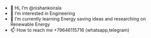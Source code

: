 - 👋 Hi, I’m @nishankoirala
- 👀 I’m interested in Engineering
- 🌱 I’m currently learning Energy saving ideas and researching on Renewable Energy 
- 📫 How to reach me +79646115716 (whatsapp,telegram)

<!---
nishankoirala/nishankoirala is a ✨ special ✨ repository because its `README.md` (this file) appears on your GitHub profile.
You can click the Preview link to take a look at your changes.
--->
